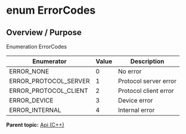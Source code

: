 # enum ErrorCodes

## Overview / Purpose

Enumeration ErrorCodes

|Enumerator|Value|Description|
|----------|-----|-----------|
|ERROR\_NONE|0|No error|
|ERROR\_PROTOCOL\_SERVER|1|Protocol server error|
|ERROR\_PROTOCOL\_CLIENT|2|Protocol client error|
|ERROR\_DEVICE|3|Device error|
|ERROR\_INTERNAL|4|Internal error|

**Parent topic:** [Api \(C++\)](../../summary_pages/Api.md)

